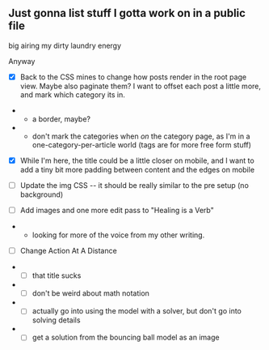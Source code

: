 ## Just gonna list stuff I gotta work on in a public file
big airing my dirty laundry energy

Anyway
- [X] Back to the CSS mines to change how posts render in the root page view. Maybe also paginate them? I want to offset each post a little more, and mark which category its in.
- - a border, maybe?
- - don't mark the categories when _on_ the category page, as I'm in a one-category-per-article world (tags are for more free form stuff)
- [X] While I'm here, the title could be a little closer on mobile, and I want to add a tiny bit more padding between content and the edges on mobile

- [ ] Update the img CSS -- it should be really similar to the pre setup (no background)
- [ ] Add images and one more edit pass to "Healing is a Verb"
- - looking for more of the voice from my other writing.
- [ ] Change Action At A Distance
- - [ ] that title sucks
- - [ ] don't be weird about math notation
- - [ ] actually go into using the model with a solver, but don't go into solving details
- - [ ] get a solution from the bouncing ball model as an image